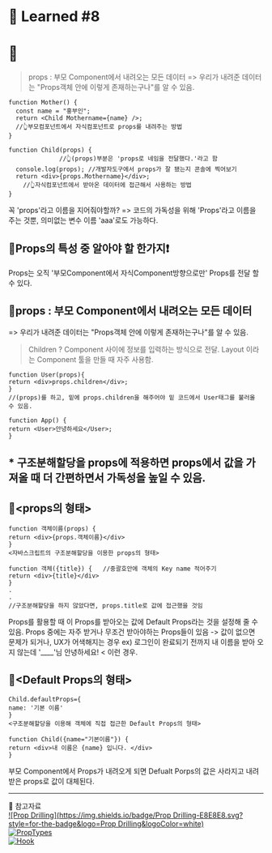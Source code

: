 # 🌟 Learned #8

# 🔶<props>

> props
> : 부모 Component에서 내려오는 모든 데이터
> => 우리가 내려준 데이터는 "Props객체 안에 이렇게 존재하는구나"를 알 수 있음.

```
function Mother() {
  const name = "홍부인";
  return <Child Mothername={name} />;
  //👆부모컴포넌트에서 자식컴포넌트로 props를 내려주는 방법
}

function Child(props) {
              //👆(props)부분은 'props로 네임을 전달했다.'라고 함
  console.log(props); //개발자도구에서 props가 잘 됐는지 콘솔에 찍어보기
  return <div>{props.Mothername}</div>;
    //👆자식컴포넌트에서 받아온 데이터에 접근해서 사용하는 방법
}
```

꼭 'props'라고 이름을 지어줘야할까?
=> 코드의 가독성을 위해 'Props'라고 이름을 주는 것뿐, 의미없는 변수 이름 'aaa'로도 가능하다.

## 🔹Props의 특성 중 알아야 할 한가지❗

Props는 오직 '부모Component에서 자식Component방향으로만' Props를 전달 할 수 있다.

## 🔹props : 부모 Component에서 내려오는 모든 데이터

=> 우리가 내려준 데이터는 "Props객체 안에 이렇게 존재하는구나"를 알 수 있음.

> Children ?
> Component 사이에 정보를 입력하는 방식으로 전달.
> Layout 이라는 Component 툴을 만들 때 자주 사용함.

```
function User(props){
return <div>props.children</div>;
}
//(props)를 하고, 밑에 props.children을 해주어야 밑 코드에서 User태그를 불러올 수 있음.

function App() {
return <User>안녕하세요</User>;
}

```

## \* 구조분해할당을 props에 적용하면 props에서 값을 가져올 때 더 간편하면서 가독성을 높일 수 있음.

## 🔹<props의 형태>

```
function 객체이름(props) {
return <div>{props.객체이름}</div>
}
<자바스크립트의 구조분해할당을 이용한 props의 형태>

function 객체({title}) {   //중괄호안에 객체의 Key name 적어주기
return <div>{title}</div>
}
.
.
//구조분해할당을 하지 않았다면, props.title로 값에 접근했을 것임
```

Props를 활용할 때 이 Props를 받아오는 값에 Default Props라는 것을 설정해 줄 수 있음.
Props 중에는 자주 받거나 무조건 받아야하는 Props들이 있음
-> 값이 없으면 문제가 되거나, UX가 어색해지는 경우
ex) 로그인이 완료되기 전까지 내 이름을 받아 오지 않는데 '\_\_\_\_'님 안녕하세요! < 이런 경우.

## 🔹<Default Props의 형태>

```
Child.defaultProps={
name: '기본 이름'
}
<구조분해할당을 이용해 객체에 직접 접근한 Default Props의 형태>

function Child({name="기본이름"}) {
return <div>내 이름은 {name} 입니다. </div>
}
```

부모 Component에서 Props가 내려오게 되면 Defualt Porps의 값은 사라지고 내려받은 props로 값이 대체된다.

---

💟 참고자료
<br>
[![Prop Drilling](https://img.shields.io/badge/Prop Drilling-E8E8E8.svg?style=for-the-badge&logo=Prop Drilling&logoColor=white)](https://slog.website/post/13)
<br>
[![PropTypes](https://img.shields.io/badge/PropTypes-E8E8E8.svg?style=for-the-badge&logo=PropTypes&logoColor=white)](https://ko.reactjs.org/docs/typechecking-with-proptypes.html#gatsby-focus-wrapper)
<br>
[![Hook](https://img.shields.io/badge/Hook-E8E8E8.svg?style=for-the-badge&logo=Hook&logoColor=white)](https://ko.reactjs.org/docs/hooks-overview.html)
